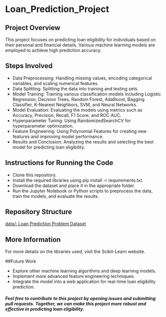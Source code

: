 # Loan_Prediction_Project

## Project Overview
This project focuses on predicting loan eligibility for individuals based on their personal and financial details. Various machine learning models are employed to achieve high prediction accuracy.

## Steps Involved
- Data Preprocessing: Handling missing values, encoding categorical variables, and scaling numerical features.
- Data Splitting: Splitting the data into training and testing sets.
- Model Training: Training various classification models including Logistic Regression, Decision Trees, Random Forest, AdaBoost, Bagging Classifier, K-Nearest Neighbors, SVM, and Neural Networks.
- Model Evaluation: Evaluating the models using metrics such as Accuracy, Precision, Recall, F1 Score, and ROC AUC.
- Hyperparameter Tuning: Using RandomizedSearchCV for hyperparameter optimization.
- Feature Engineering: Using Polynomial Features for creating new features and improving model performance.
- Results and Conclusion: Analyzing the results and selecting the best model for predicting loan eligibility.

## Instructions for Running the Code
- Clone this repository.
- Install the required libraries using pip install -r requirements.txt.
- Download the dataset and place it in the appropriate folder.
- Run the Jupyter Notebook or Python scripts to preprocess the data, train the models, and evaluate the results.

## Repository Structure
[data/: Loan Prediction Problem Dataset](https://www.kaggle.com/datasets/altruistdelhite04/loan-prediction-problem-dataset)

## More Information
For more details on the libraries used, visit the Scikit-Learn website.

##Future Work
- Explore other machine learning algorithms and deep learning models.
- Implement more advanced feature engineering techniques.
- Integrate the model into a web application for real-time loan eligibility prediction.

##### Feel free to contribute to this project by opening issues and submitting pull requests. Together, we can make this project more robust and effective in predicting loan eligibility.
